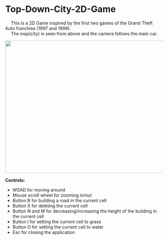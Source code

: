 # Top-Down-City-2D-Game

&emsp; This is a 2D Game inspired by the first two games of the Grand Theft Auto franchise (1997 and 1999). <br/>
&emsp; The map(city) is seen from above and the camera follows the main car. <br/>

<p align = "center">
  <img width="505" height="425" src="https://github.com/Razvan48/Top-Down-City-2D-Game/blob/main/Demo/Top Down City 2D Game Demo.gif">
</p>

**Controls:** <br/>
- WSAD for moving around <br/>
- Mouse scroll wheel for zooming in/out <br/>
- Button B for building a road in the current cell <br/>
- Button X for deleting the current cell <br/>
- Button N and M for decreasing/increasing the height of the building in the current cell <br/>
- Button I for setting the current cell to grass <br/>
- Button O for setting the current cell to water <br/>
- Esc for closing the application <br/>


